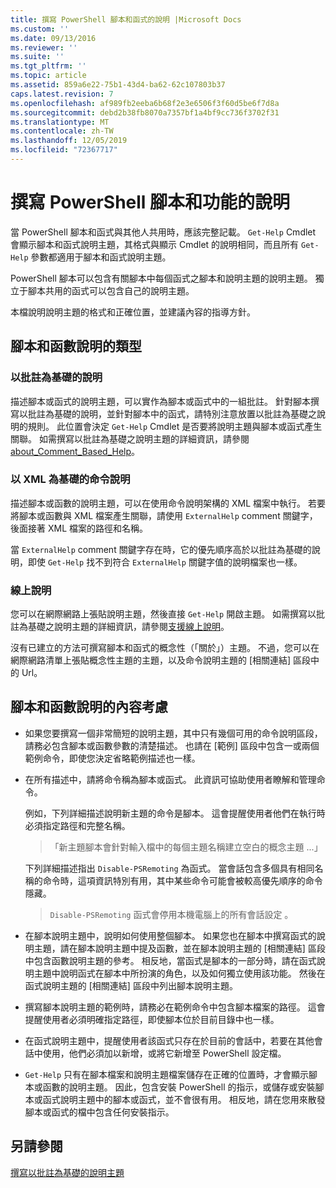 ```yaml
---
title: 撰寫 PowerShell 腳本和函式的說明 |Microsoft Docs
ms.custom: ''
ms.date: 09/13/2016
ms.reviewer: ''
ms.suite: ''
ms.tgt_pltfrm: ''
ms.topic: article
ms.assetid: 859a6e22-75b1-43d4-ba62-62c107803b37
caps.latest.revision: 7
ms.openlocfilehash: af989fb2eeba6b68f2e3e6506f3f60d5be6f7d8a
ms.sourcegitcommit: debd2b38fb8070a7357bf1a4bf9cc736f3702f31
ms.translationtype: MT
ms.contentlocale: zh-TW
ms.lasthandoff: 12/05/2019
ms.locfileid: "72367717"
---
```

# <a name="writing-help-for-powershell-scripts-and-functions"></a>撰寫 PowerShell 腳本和功能的說明

當 PowerShell 腳本和函式與其他人共用時，應該完整記載。
`Get-Help` Cmdlet 會顯示腳本和函式說明主題，其格式與顯示 Cmdlet 的說明相同，而且所有 `Get-Help` 參數都適用于腳本和函式說明主題。

PowerShell 腳本可以包含有關腳本中每個函式之腳本和說明主題的說明主題。
獨立于腳本共用的函式可以包含自己的說明主題。

本檔說明說明主題的格式和正確位置，並建議內容的指導方針。

## <a name="types-of-script-and-function-help"></a>腳本和函數說明的類型

### <a name="comment-based-help"></a>以批註為基礎的說明
描述腳本或函式的說明主題，可以實作為腳本或函式中的一組批註。
針對腳本撰寫以批註為基礎的說明，並針對腳本中的函式，請特別注意放置以批註為基礎之說明的規則。
此位置會決定 `Get-Help` Cmdlet 是否要將說明主題與腳本或函式產生關聯。
如需撰寫以批註為基礎之說明主題的詳細資訊，請參閱[about_Comment_Based_Help](/powershell/module/microsoft.powershell.core/about/about_comment_based_help)。

### <a name="xml-based-command-help"></a>以 XML 為基礎的命令說明
描述腳本或函數的說明主題，可以在使用命令說明架構的 XML 檔案中執行。
若要將腳本或函數與 XML 檔案產生關聯，請使用 `ExternalHelp` comment 關鍵字，後面接著 XML 檔案的路徑和名稱。

當 `ExternalHelp` comment 關鍵字存在時，它的優先順序高於以批註為基礎的說明，即使 `Get-Help` 找不到符合 `ExternalHelp` 關鍵字值的說明檔案也一樣。

### <a name="online-help"></a>線上說明
您可以在網際網路上張貼說明主題，然後直接 `Get-Help` 開啟主題。
如需撰寫以批註為基礎之說明主題的詳細資訊，請參閱[支援線上說明](../module/supporting-online-help.md)。

沒有已建立的方法可撰寫腳本和函式的概念性（「關於」）主題。
不過，您可以在網際網路清單上張貼概念性主題的主題，以及命令說明主題的 [相關連結] 區段中的 Url。

## <a name="content-considerations-for-script-and-function-help"></a>腳本和函數說明的內容考慮

- 如果您要撰寫一個非常簡短的說明主題，其中只有幾個可用的命令說明區段，請務必包含腳本或函數參數的清楚描述。 也請在 [範例] 區段中包含一或兩個範例命令，即使您決定省略範例描述也一樣。

- 在所有描述中，請將命令稱為腳本或函式。 此資訊可協助使用者瞭解和管理命令。

  例如，下列詳細描述說明新主題的命令是腳本。 這會提醒使用者他們在執行時必須指定路徑和完整名稱。

  > 「新主題腳本會針對輸入檔中的每個主題名稱建立空白的概念主題 ...」

  下列詳細描述指出 `Disable-PSRemoting` 為函式。 當會話包含多個具有相同名稱的命令時，這項資訊特別有用，其中某些命令可能會被較高優先順序的命令隱藏。

  > `Disable-PSRemoting` 函式會停用本機電腦上的所有會話設定 。

- 在腳本說明主題中，說明如何使用整個腳本。 如果您也在腳本中撰寫函式的說明主題，請在腳本說明主題中提及函數，並在腳本說明主題的 [相關連結] 區段中包含函數說明主題的參考。 相反地，當函式是腳本的一部分時，請在函式說明主題中說明函式在腳本中所扮演的角色，以及如何獨立使用該功能。 然後在函式說明主題的 [相關連結] 區段中列出腳本說明主題。

- 撰寫腳本說明主題的範例時，請務必在範例命令中包含腳本檔案的路徑。 這會提醒使用者必須明確指定路徑，即使腳本位於目前目錄中也一樣。

- 在函式說明主題中，提醒使用者該函式只存在於目前的會話中，若要在其他會話中使用，他們必須加以新增，或將它新增至 PowerShell 設定檔。

- `Get-Help` 只有在腳本檔案和說明主題檔案儲存在正確的位置時，才會顯示腳本或函數的說明主題。 因此，包含安裝 PowerShell 的指示，或儲存或安裝腳本或函式說明主題中的腳本或函式，並不會很有用。 相反地，請在您用來散發腳本或函式的檔中包含任何安裝指示。

## <a name="see-also"></a>另請參閱

[撰寫以批註為基礎的說明主題](./writing-comment-based-help-topics.md)
